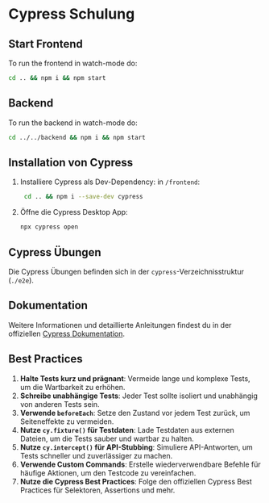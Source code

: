 # Cypress Schulung

## Start Frontend

To run the frontend in watch-mode do:
```bash
cd .. && npm i && npm start
```

## Backend

To run the backend in watch-mode do:
```bash
cd ../../backend && npm i && npm start
```

## Installation von Cypress

1. Installiere Cypress als Dev-Dependency:
    in `/frontend`:
    ```bash
     cd .. && npm i --save-dev cypress
    ```

2. Öffne die Cypress Desktop App:
    ```bash
    npx cypress open
    ```

## Cypress Übungen

Die Cypress Übungen befinden sich in der `cypress`-Verzeichnisstruktur (`./e2e`).


## Dokumentation

Weitere Informationen und detaillierte Anleitungen findest du in der offiziellen [Cypress Dokumentation](https://docs.cypress.io).

## Best Practices

1. **Halte Tests kurz und prägnant**: Vermeide lange und komplexe Tests, um die Wartbarkeit zu erhöhen.
2. **Schreibe unabhängige Tests**: Jeder Test sollte isoliert und unabhängig von anderen Tests sein.
3. **Verwende `beforeEach`**: Setze den Zustand vor jedem Test zurück, um Seiteneffekte zu vermeiden.
4. **Nutze `cy.fixture()` für Testdaten**: Lade Testdaten aus externen Dateien, um die Tests sauber und wartbar zu halten.
5. **Nutze `cy.intercept()` für API-Stubbing**: Simuliere API-Antworten, um Tests schneller und zuverlässiger zu machen.
6. **Verwende Custom Commands**: Erstelle wiederverwendbare Befehle für häufige Aktionen, um den Testcode zu vereinfachen.
7. **Nutze die Cypress Best Practices**: Folge den offiziellen Cypress Best Practices für Selektoren, Assertions und mehr.

